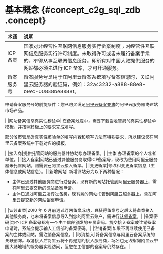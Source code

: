# 基本概念 {#concept_c2g_sql_zdb .concept}

|术语|说明|
|:-|:-|
|ICP备案|国家对非经营性互联网信息服务实行备案制度；对经营性互联网信息服务实行许可制度。未取得许可或者未履行备案手续的，不得从事互联网信息服务。即所有对中国大陆提供服务的网站都必须先进行 ICP 备案，才可开通服务。|
|备案服务号| 备案服务号是用于在阿里云备案系统填写备案信息时，关联阿里云服务器的验证码，例如：32a43232-a888-88e8-b9ec-00888be8888f。

 申请备案服务号的前提条件：您已购买满足[阿里云备案要求](https://help.aliyun.com/document_detail/36890.html)的阿里云服务器或建站市场产品。

 |
|网站备案信息真实性核验单| 在备案过程中，需要下载当地管局的真实性核验单模板，并按照模板上的要求完成填写。

 部分省市管局对真实性核验单的填写内容和填写方法有特殊要求，所以建议您在阿里云备案系统中下载对应的模板。

 |
|接入商|提供托管网站的服务器并协助您办理备案。|
|主体|办理备案的个人或者单位。|
|接入备案|网站已通过其他服务商取得ICP备案号，现改为使用阿里云服务器来托管网站，则需要在阿里云接入备案。|
|变更备案|修改和变更备案信息（主体信息或网站信息）。|
|新增网站| 新增网站分为以下两种情况：

 -   主体已通过其他服务商进行过备案，现有新的网站托管到阿里云服务器上，需在阿里云提交新的网站备案申请。
-   主体已通过阿里云进行过备案，现有新的网站托管到阿里云服务器上，需在阿里云提交新的网站备案申请。

 |
|认领备案|2010 年 6 月前通过万网备案成功，且获得备案号之后未将备案接入其他服务商，也未将备案信息导入到您的阿里云账户，需进行[认领备案](../../../../intl.zh-CN/备案流程/认领原万网备案.md)。|
|备案密码|每个 ICP 备案号都有一个由工信部颁发的专属密码。提交接入备案或注销备案申请时，系统会提示输入工信部的备案密码。|
|注销备案|如果不再继续使用已备案的主体或网站，需注销备案信息。|
|取消接入|将备案信息与阿里云备案系统的关联删除。取消接入后阿里云将不再是您的接入服务商，域名也无法指向阿里云中国大陆地域的服务器实现访问，但您在工信部的备案号仍然存在。|

